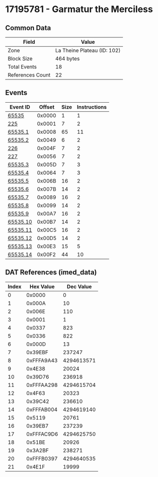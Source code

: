 # 17195781 - Garmatur the Merciless

## Common Data

| Field            | Value                       |
|------------------|-----------------------------|
| Zone             | La Theine Plateau (ID: 102) |
| Block Size       | 464 bytes                   |
| Total Events     | 18                          |
| References Count | 22                          |

## Events

| Event ID                  | Offset   |   Size |   Instructions |
|---------------------------|----------|--------|----------------|
| [65535](./65535.md)       | 0x0000   |      1 |              1 |
| [225](./225.md)           | 0x0001   |      7 |              2 |
| [65535.1](./65535.1.md)   | 0x0008   |     65 |             11 |
| [65535.2](./65535.2.md)   | 0x0049   |      6 |              2 |
| [226](./226.md)           | 0x004F   |      7 |              2 |
| [227](./227.md)           | 0x0056   |      7 |              2 |
| [65535.3](./65535.3.md)   | 0x005D   |      7 |              3 |
| [65535.4](./65535.4.md)   | 0x0064   |      7 |              3 |
| [65535.5](./65535.5.md)   | 0x006B   |     16 |              2 |
| [65535.6](./65535.6.md)   | 0x007B   |     14 |              2 |
| [65535.7](./65535.7.md)   | 0x0089   |     16 |              2 |
| [65535.8](./65535.8.md)   | 0x0099   |     14 |              2 |
| [65535.9](./65535.9.md)   | 0x00A7   |     16 |              2 |
| [65535.10](./65535.10.md) | 0x00B7   |     14 |              2 |
| [65535.11](./65535.11.md) | 0x00C5   |     16 |              2 |
| [65535.12](./65535.12.md) | 0x00D5   |     14 |              2 |
| [65535.13](./65535.13.md) | 0x00E3   |     15 |              5 |
| [65535.14](./65535.14.md) | 0x00F2   |     44 |             10 |

## DAT References (imed_data)

|   Index | Hex Value   |   Dec Value |
|---------|-------------|-------------|
|       0 | 0x0000      |           0 |
|       1 | 0x000A      |          10 |
|       2 | 0x006E      |         110 |
|       3 | 0x0001      |           1 |
|       4 | 0x0337      |         823 |
|       5 | 0x0336      |         822 |
|       6 | 0x000D      |          13 |
|       7 | 0x39EBF     |      237247 |
|       8 | 0xFFFA9A43  |  4294613571 |
|       9 | 0x4E38      |       20024 |
|      10 | 0x39D76     |      236918 |
|      11 | 0xFFFAA298  |  4294615704 |
|      12 | 0x4F63      |       20323 |
|      13 | 0x39C42     |      236610 |
|      14 | 0xFFFAB004  |  4294619140 |
|      15 | 0x5119      |       20761 |
|      16 | 0x39EB7     |      237239 |
|      17 | 0xFFFAC9D6  |  4294625750 |
|      18 | 0x51BE      |       20926 |
|      19 | 0x3A2BF     |      238271 |
|      20 | 0xFFFB0397  |  4294640535 |
|      21 | 0x4E1F      |       19999 |
